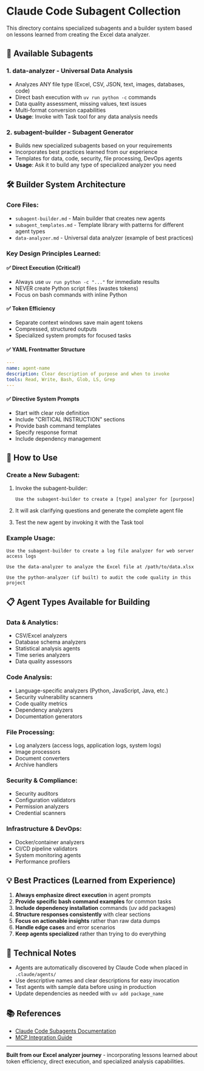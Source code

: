 # Claude Code Subagent Collection

This directory contains specialized subagents and a builder system based on lessons learned from creating the Excel data analyzer.

## 🎯 Available Subagents

### 1. **data-analyzer** - Universal Data Analysis
- Analyzes ANY file type (Excel, CSV, JSON, text, images, databases, code)
- Direct bash execution with `uv run python -c` commands
- Data quality assessment, missing values, text issues
- Multi-format conversion capabilities
- **Usage**: Invoke with Task tool for any data analysis needs

### 2. **subagent-builder** - Subagent Generator  
- Builds new specialized subagents based on your requirements
- Incorporates best practices learned from our experience
- Templates for data, code, security, file processing, DevOps agents
- **Usage**: Ask it to build any type of specialized analyzer you need

## 🛠️ Builder System Architecture

### Core Files:
- `subagent-builder.md` - Main builder that creates new agents
- `subagent_templates.md` - Template library with patterns for different agent types
- `data-analyzer.md` - Universal data analyzer (example of best practices)

### Key Design Principles Learned:

#### ✅ **Direct Execution** (Critical!)
- Always use `uv run python -c "..."` for immediate results
- NEVER create Python script files (wastes tokens)
- Focus on bash commands with inline Python

#### ✅ **Token Efficiency**
- Separate context windows save main agent tokens
- Compressed, structured outputs
- Specialized system prompts for focused tasks

#### ✅ **YAML Frontmatter Structure**
```yaml
---
name: agent-name
description: Clear description of purpose and when to invoke
tools: Read, Write, Bash, Glob, LS, Grep
---
```

#### ✅ **Directive System Prompts**
- Start with clear role definition
- Include "CRITICAL INSTRUCTION" sections
- Provide bash command templates
- Specify response format
- Include dependency management

## 🚀 How to Use

### Create a New Subagent:
1. Invoke the subagent-builder: 
   ```
   Use the subagent-builder to create a [type] analyzer for [purpose]
   ```

2. It will ask clarifying questions and generate the complete agent file

3. Test the new agent by invoking it with the Task tool

### Example Usage:
```
Use the subagent-builder to create a log file analyzer for web server access logs

Use the data-analyzer to analyze the Excel file at /path/to/data.xlsx

Use the python-analyzer (if built) to audit the code quality in this project
```

## 📋 Agent Types Available for Building

### Data & Analytics:
- CSV/Excel analyzers
- Database schema analyzers  
- Statistical analysis agents
- Time series analyzers
- Data quality assessors

### Code Analysis:
- Language-specific analyzers (Python, JavaScript, Java, etc.)
- Security vulnerability scanners
- Code quality metrics
- Dependency analyzers
- Documentation generators

### File Processing:
- Log analyzers (access logs, application logs, system logs)
- Image processors
- Document converters
- Archive handlers

### Security & Compliance:
- Security auditors
- Configuration validators
- Permission analyzers
- Credential scanners

### Infrastructure & DevOps:
- Docker/container analyzers
- CI/CD pipeline validators
- System monitoring agents
- Performance profilers

## 💡 Best Practices (Learned from Experience)

1. **Always emphasize direct execution** in agent prompts
2. **Provide specific bash command examples** for common tasks
3. **Include dependency installation** commands (uv add packages)  
4. **Structure responses consistently** with clear sections
5. **Focus on actionable insights** rather than raw data dumps
6. **Handle edge cases** and error scenarios
7. **Keep agents specialized** rather than trying to do everything

## 🔧 Technical Notes

- Agents are automatically discovered by Claude Code when placed in `.claude/agents/`
- Use descriptive names and clear descriptions for easy invocation
- Test agents with sample data before using in production
- Update dependencies as needed with `uv add package_name`

## 📚 References

- [Claude Code Subagents Documentation](https://docs.anthropic.com/en/docs/claude-code/sub-agents)
- [MCP Integration Guide](https://docs.anthropic.com/en/docs/claude-code/mcp)

---

**Built from our Excel analyzer journey** - incorporating lessons learned about token efficiency, direct execution, and specialized analysis capabilities.
